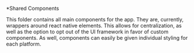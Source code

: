*Shared Components

This folder contains all main components for the app.  They are, currently, wrappers around react native elements.  This allows for centralization, as well as the option to opt out of the UI framework in favor of custom components.  As well, components can easily be given individual styling for each platform.   
